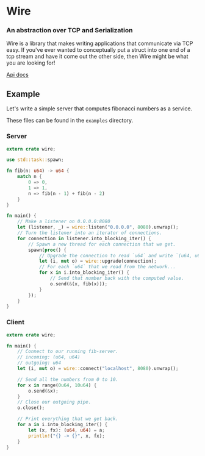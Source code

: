 # Wire
### An abstraction over TCP and Serialization

Wire is a library that makes writing applications that communicate via TCP easy.
If you've ever wanted to conceptually put a struct into one end of a tcp stream
and have it come out the other side, then Wire might be what you are looking for!

[Api docs](http://tyoverby.com/wire/wire/index.html)

## Example
Let's write a simple server that computes fibonacci numbers as a service.

These files can be found in the `examples` directory.
### Server

```rust
extern crate wire;

use std::task::spawn;

fn fib(n: u64) -> u64 {
    match n {
        0 => 0,
        1 => 1,
        n => fib(n - 1) + fib(n - 2)
    }
}

fn main() {
    // Make a listener on 0.0.0.0:8080
    let (listener, _) = wire::listen("0.0.0.0", 8080).unwrap();
    // Turn the listener into an iterator of connections.
    for connection in listener.into_blocking_iter() {
        // Spawn a new thread for each connection that we get.
        spawn(proc() {
            // Upgrade the connection to read `u64` and write `(u64, u64)`.
            let (i, mut o) = wire::upgrade(connection);
            // For each `u64` that we read from the network...
            for x in i.into_blocking_iter() {
                // Send that number back with the computed value.
                o.send(&(x, fib(x)));
            }
        });
    }
}

```

### Client

```rust
extern crate wire;

fn main() {
    // Connect to our running fib-server.
    // incoming: (u64, u64)
    // outgoing: u64
    let (i, mut o) = wire::connect("localhost", 8080).unwrap();

    // Send all the numbers from 0 to 10.
    for x in range(0u64, 10u64) {
        o.send(&x);
    }
    // Close our outgoing pipe.
    o.close();

    // Print everything that we get back.
    for a in i.into_blocking_iter() {
        let (x, fx): (u64, u64) = a;
        println!("{} -> {}", x, fx);
    }
}

```

